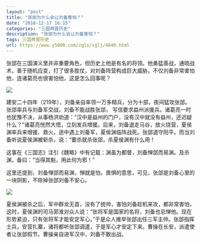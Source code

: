 ```yaml
---
layout: "post"
title: "张郃为什么会让刘备害怕？"
date: "2018-12-17 16:15"
categories: "三国两晋历史"
description: "张郃为什么会让刘备害怕？"
tags: 三国两晋历史
url: https://www.y5000.com/zgls/sglj/4840.html
---
```






张郃在三国演义里并非重要角色，但历史上他是有名的将领。他勇猛善战，通晓战术，善于随机应变，打了很多胜仗，对刘备阵营构成巨大威胁，不仅刘备非常害怕他，连诸葛亮也很害怕他，这是怎么回事呢？

![](https://img.y5000.com/uploads/allimg/161109/1104441540-0.jpg)

建安二十四年（219年），刘备亲自率领一万多精兵，分为十部，夜间猛攻张郃。张郃率兵与刘备军交战，刘备不能战胜张郃，
写信要求益州派援兵。诸葛亮一时也犹豫不决，从事杨洪劝道：“汉中是益州的门户，没有汉中就没有益州，还迟疑什么？”诸葛亮恍然大悟，立刻发兵增援。后来，刘备退走马谷，放火烧营，夏侯渊率兵来增援、救火，途中遇上刘备军，夏侯渊临阵战死。张郃退守阳平。而当刘备听说夏侯渊被斩杀，说：“要杀就杀张郃，杀夏侯渊有什么用！

这事在《三国志》注引《魏略》中有记载：渊虽为都督，刘备惮郃而易渊。及杀渊，备曰：“当得其魁，用此何为邪！”

这里还提到，刘备惮郃而易渊，惮就是怕，畏惧的意思，可见，张郃是刘备心里的一块阴影，不除掉张郃刘备不安心。

![](https://img.y5000.com/uploads/allimg/161109/1104442628-1.jpg)

夏侯渊被杀之后，军中群龙无首，没有了统帅，害怕刘备趁机来攻，都非常害怕，这时，夏侯渊的司马郭淮对众人说：“张将军是国家的名将，刘备也忌惮他。现在形势紧迫，只有张将军才能安定军心。”于是众人推举张郃出任三军主帅。张郃指挥士兵，安营扎寨，诸将都听张郃调遣，于是军心才安定下来。曹操在长安，派遣使者让张郃假节。曹操亲自进军汉中，刘备不敢出战。
